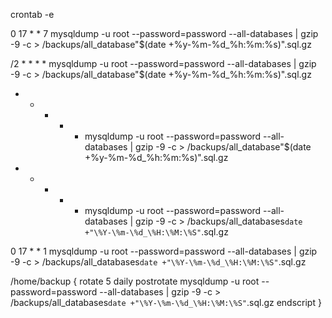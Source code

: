 crontab -e

0 17 * * 7 mysqldump -u root --password=password --all-databases | gzip -9 -c > /backups/all_database"$(date +%y-%m-%d_%h:%m:%s)".sql.gz

/2 * * * * mysqldump -u root --password=password --all-databases | gzip -9 -c > /backups/all_database"$(date +%y-%m-%d_%h:%m:%s)".sql.gz

* * * * * mysqldump -u root --password=password --all-databases | gzip -9 -c > /backups/all_database"$(date +%y-%m-%d_%h:%m:%s)".sql.gz

* * * * * mysqldump -u root --password=password --all-databases | gzip -9 -c > /backups/all_databases`date +"\%Y-\%m-\%d_\%H:\%M:\%S"`.sql.gz

0 17 * * 1 mysqldump -u root --password=password --all-databases | gzip -9 -c > /backups/all_databases`date +"\%Y-\%m-\%d_\%H:\%M:\%S"`.sql.gz

/home/backup {
    rotate 5 
    daily
    postrotate
    mysqldump -u root --password=password --all-databases | gzip -9 -c > /backups/all_databases`date +"\%Y-\%m-\%d_\%H:\%M:\%S"`.sql.gz
    endscript
}